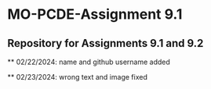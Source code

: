 # MO-PCDE-Assignment 9.1
## Repository for Assignments 9.1 and 9.2

** 02/22/2024: name and github username added

** 02/23/2024: wrong text and image fixed
